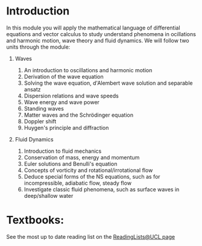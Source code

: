 # Introduction

In this module you will apply the mathematical language of differential equations and vector calculus to study understand phenomena in ocillations and harmonic motion, wave theory and fluid dynamics. We will follow two units through the module:

1. Waves
	1. An introduction to oscillations and harmonic motion
	2. Derivation of the wave equation
	3. Solving the wave equation, d'Alembert wave solution and separable ansatz
	4. Dispersion relations and wave speeds
	5. Wave energy and wave power
	6. Standing waves
	7. Matter waves and the Schrödinger equation
	8. Doppler shift
	9. Huygen's principle and diffraction

3. Fluid Dynamics
	1. Introduction to fluid mechanics
	2. Conservation of mass, energy and momentum
	3. Euler solutions and Benulli's equation
	4. Concepts of vorticity and rotational/irrotational flow
	5. Deduce special forms of the NS equations, such as for incompressible, adiabatic flow, steady flow
	6. Investigate classic fluid phenomena, such as surface waves in deep/shallow water

# Textbooks:
See the most up to date reading list on the <a href="https://rl.talis.com/3/ucl/lists/B30092B5-8D88-CF23-3BA9-2B42DDB8863F.html?lang=en" target="_blank">ReadingLists@UCL page</a>